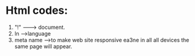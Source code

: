 # Html codes:
1.  "!" ---> document.
2. ln -->language
3. meta name -->to make web site responsive ea3ne in all all devices the same page will appear.

